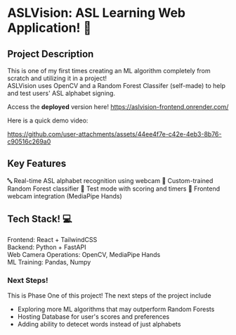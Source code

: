 # ASLVision: ASL Learning Web Application! 🙌

## Project Description
This is one of my first times creating an ML algorithm completely from scratch and utilizing it in a project!<br/>
ASLVision uses OpenCV and a Random Forest Classifer (self-made) to help and test users' ASL alphabet signing. 

Access the **deployed** version here! https://aslvision-frontend.onrender.com/

Here is a quick demo video:

https://github.com/user-attachments/assets/44ee4f7e-c42e-4eb3-8b76-c90516c269a0


## Key Features
🔤 Real-time ASL alphabet recognition using webcam
🧠 Custom-trained Random Forest classifier
🧪 Test mode with scoring and timers
🎥 Frontend webcam integration (MediaPipe Hands)

## Tech Stack! 💻
Frontend: React + TailwindCSS <br/>
Backend: Python + FastAPI <br/>
Web Camera Operations: OpenCV, MediaPipe Hands <br/>
ML Training: Pandas, Numpy

### Next Steps! 
This is Phase One of this project! The next steps of the project include

- Exploring more ML algorithms that may outperform Random Forests
- Hosting Database for user's scores and preferences
- Adding ability to detecet words instead of just alphabets

